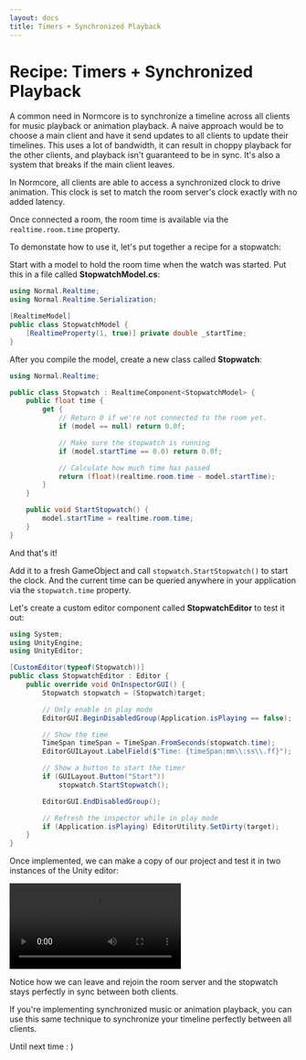 ```yaml
---
layout: docs
title: Timers + Synchronized Playback
---
```

# Recipe: Timers + Synchronized Playback

A common need in Normcore is to synchronize a timeline across all clients for music playback or animation playback. A naive approach would be to choose a main client and have it send updates to all clients to update their timelines. This uses a lot of bandwidth, it can result in choppy playback for the other clients, and playback isn't guaranteed to be in sync. It's also a system that breaks if the main client leaves.

In Normcore, all clients are able to access a synchronized clock to drive animation. This clock is set to match the room server's clock exactly with no added latency.

Once connected a room, the room time is available via the `realtime.room.time` property.

To demonstate how to use it, let's put together a recipe for a stopwatch:

Start with a model to hold the room time when the watch was started. Put this in a file called **StopwatchModel.cs**:

```csharp
using Normal.Realtime;
using Normal.Realtime.Serialization;

[RealtimeModel]
public class StopwatchModel {
    [RealtimeProperty(1, true)] private double _startTime;
}
```

After you compile the model, create a new class called **Stopwatch**:

```csharp
using Normal.Realtime;

public class Stopwatch : RealtimeComponent<StopwatchModel> {
    public float time {
        get {
            // Return 0 if we're not connected to the room yet.
            if (model == null) return 0.0f;

            // Make sure the stopwatch is running
            if (model.startTime == 0.0) return 0.0f;

            // Calculate how much time has passed
            return (float)(realtime.room.time - model.startTime);
        }
    }

    public void StartStopwatch() {
        model.startTime = realtime.room.time;
    }
}
```

And that's it!

Add it to a fresh GameObject and call `stopwatch.StartStopwatch()` to start the clock. And the current time can be queried anywhere in your application via the `stopwatch.time` property.

Let's create a custom editor component called **StopwatchEditor** to test it out:

```csharp
using System;
using UnityEngine;
using UnityEditor;

[CustomEditor(typeof(Stopwatch))]
public class StopwatchEditor : Editor {
    public override void OnInspectorGUI() {
        Stopwatch stopwatch = (Stopwatch)target;

        // Only enable in play mode
        EditorGUI.BeginDisabledGroup(Application.isPlaying == false);

        // Show the time
        TimeSpan timeSpan = TimeSpan.FromSeconds(stopwatch.time);
        EditorGUILayout.LabelField($"Time: {timeSpan:mm\\:ss\\.ff}");

        // Show a button to start the timer
        if (GUILayout.Button("Start"))
            stopwatch.StartStopwatch();

        EditorGUI.EndDisabledGroup();

        // Refresh the inspector while in play mode
        if (Application.isPlaying) EditorUtility.SetDirty(target);
    }
}
```

Once implemented, we can make a copy of our project and test it in two instances of the Unity editor:

![](./timers-and-synchronized-playback/stopwatch-test.mp4)

Notice how we can leave and rejoin the room server and the stopwatch stays perfectly in sync between both clients.

If you're implementing synchronized music or animation playback, you can use this same technique to synchronize your timeline perfectly between all clients.

Until next time : )
